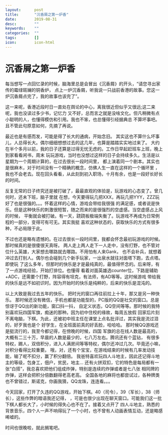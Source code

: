 ```yaml
---
layout:      post
title:       "沉香屑之第一炉香"
date:        2019-08-31
desc:        ""
keywords:    ""
categories:  ""
tags:        []
icon:        icon-html
---
```

# 沉香屑之第一炉香
每当想写一点回忆录的时候，脑海里总是会冒出《沉香屑》的开头，“请您寻出家传的霉绿斑斓的铜香炉，
点上一炉沉香屑，听我说一只战前香港的故事。您这一炉沉香屑点完了，我的故事也该完了”。

这一来呢，香港近段时日一直处在舆论的中心，离我很近但似乎又很远;这二来呢，我也没读过多少书，记忆力
又不好，总而言之就是没啥文化。但凡稍微有点小聪明的人，也懂得模仿和引用。我也不笨，也总懂得引经据典总
不算坏事吧。且不管此句原意如何，先摘了再说。

最近也是有感而发，可能是得了长大的通病，开始念旧。
其实这也不算什么坏事儿，人总得长大。偶尔细细想想过去的这几年，也算是踏踏实实地过来了。
大约在半个多月以前，我的日子还算是过得无忧无虑的。工作日早起赶班车上班，晚上到家看看闲书，周末
玩玩游戏，当时也没想过这样的日子会持续多久。生活是以星期为一个周期计算的，在过去很长一段时间里，
都上演着同一个剧本。其实也是很麻木，对于时间没有一个精确的概念，仿佛人生一直在这样的一个循环里
，我也不会老去。现在回头看看，从此刻到初入职场，十月有余，也是一段好长好长的时间。

反复无常的日子终究还是被打破了，最最直观的体验是，玩游戏的心态变了。曾几何时，还未下班，脑子里就
在想，今天要得玩几把XXX，再玩几把YYY，ZZZ玩好了也是很强的。。。怀着这样的心情，游戏会带给我很强
的满足感，或者说是快乐。但是这种快乐的刺激很短暂，随之而来的是很强烈的空虚感。当空虚感占上风的时候，
平衡就会被打破。有一天，跷跷板极端失衡了。玩游戏不再成为日常例程的一部分，变得可有可无。其实我挺
喜欢这种状态的，获取快乐的方式有很多种，不必局限于此。

不过也还是略有遗憾的。在过去很长一段时间里，我都会怀念最初玩游戏的时候。那时候真的是很傻很天真呀。
两人走上两人走下一人走中，没有打野，也不管对位什么英雄，大家想去哪路就去哪路。不用怕有人来Gank，
也不会补兵，就想着冲过去打别人。偶尔也会碰到几个新手玩家，一出泉水就往对面塔下跑，去点塔。即使玩
了这么多年，但那时的快乐是才是最纯真的，最值得怀念的。后来呀，有了一点游戏经验，开始打排位。也懂得
看着对面英雄选counter位，下路是辅助+ADC，还需要个打野，阵容得有坦克，有法师，有AD等等。这时候游戏
带给我的快乐是远不如初识时。因为开始时的快乐是纯粹的，后来的快乐是混沌的。

以上大致是我过去五年的快乐。
把时光的窗口再往前拉上十年，那又是另一种快乐。
那时候还没有微信，手机也都是功能型的，PC版的QQ是社交的窗口。总是惊讶于QQ出的新功能，窗口抖一抖，
自定义状态，QQ空间等等。那时候的我特别喜欢玩四国军旗，痴迷的那种。因为初中住校的缘故，每周五放假
回家后片刻不离电脑，下棋。为此，还被初中班主任在课堂上点名批评过，其实我是流过泪的，好歹我也是个
好学生，在全班面前真的好丢脸，哈哈哈。
那时候QQ游戏还是挺流行的，我至今都记得，在傍晚的时候，四国
军旗的总在线人数是最高的，大概有二三十万，早晨的人数是最少的，七八万左右。腾讯还有个蓝钻，
有很多特权，踢人，双倍积分，进入人满房间等等特权，偶尔还冲过几次。毕竟还小嘛，对积分看得比较重要。
哦，对，还有个宝宝，在游戏结束的时候有几率发动技能，输了呢不扣分，赢了积分翻倍。
我爸特喜欢玩四人斗地主，因此还记得斗地主的等级，包身工，佃户，贫民，地主...
还有火拼双扣，它的特色是每局都有一张“白搭”，我总喜欢把他们组成炸弹，特别是连续的炸弹或者是七八张
相同牌的炸弹，这样会把积分倍数翻得老高老高。
全国各地的麻将也都尝试过，各种牌类也不曾错过，斯诺克，你画我猜，QQ龙珠，连连看。。。

今天回家，打开了久违的QQ游戏，开始下棋。40（司令），39（军长），38（师长），这些作弊的暗语我还记得，
，可是也很少出现在聊天窗口。可能我们这一批下棋人都长大了，小时候的得失心也不在了。接着又点开了
四人斗地主，熟悉的背景音乐，四个人一声不响得玩了一个小时，也不曾有人动画表情互动，还是略感唏嘘的。

时间也很晚啦，就此搁笔吧。
